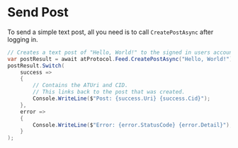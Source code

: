 # Send Post

To send a simple text post, all you need is to call `CreatePostAsync` after logging in.

```csharp
// Creates a text post of "Hello, World!" to the signed in users account.
var postResult = await atProtocol.Feed.CreatePostAsync("Hello, World!");
postResult.Switch(
    success =>
    {
        // Contains the ATUri and CID.
        // This links back to the post that was created.
        Console.WriteLine($"Post: {success.Uri} {success.Cid}");
    },
    error =>
    {
        Console.WriteLine($"Error: {error.StatusCode} {error.Detail}");
    }
);
```